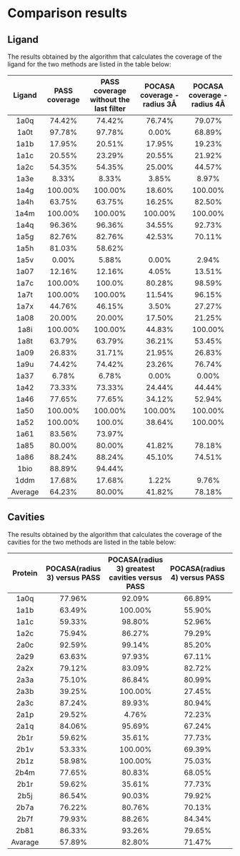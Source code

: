 # Comparison results

## Ligand

The results obtained by the algorithm that calculates the coverage of the ligand for the two methods are listed in the
table below:

| Ligand  | PASS coverage |PASS coverage without the last filter| POCASA coverage - radius 3Å | POCASA coverage - radius 4Å |
| :---:   |    :----:     |          :---:                      |          :---:              |          :---:              |
| 1a0q    | 74.42%        | 74.42%                              | 76.74%                      | 79.07%                      |
| 1a0t    | 97.78%        | 97.78%                              | 0.00%                       | 68.89%                      |
| 1a1b    | 17.95%        | 20.51%                              | 17.95%                      | 19.23%                      |
| 1a1c    | 20.55%        | 23.29%                              | 20.55%                      | 21.92%                      |
| 1a2c    | 54.35%        | 54.35%                              | 25.00%                      | 44.57%                      |
| 1a3e    | 8.33%         | 8.33%                               | 3.85%                       | 8.97%                       |
| 1a4g    | 100.00%       | 100.00%                             | 18.60%                      | 100.00%                     |
| 1a4h    | 63.75%        | 63.75%                              | 16.25%                      | 82.50%                      |
| 1a4m    | 100.00%       | 100.00%                             | 100.00%                     | 100.00%                     |
| 1a4q    | 96.36%        | 96.36%                              | 34.55%                      | 92.73%                      |
| 1a5g    | 82.76%        | 82.76%                              | 42.53%                      | 70.11%                      |
| 1a5h    | 81.03%        | 58.62%                     |
| 1a5v    | 0.00%         | 5.88%                               | 0.00%                       | 2.94%                       |
| 1a07    | 12.16%        | 12.16%                              | 4.05%                       | 13.51%                      |
| 1a7c    | 100.00%       | 100.0%                              | 80.28%                      | 98.59%                      |
| 1a7t    | 100.00%       | 100.00%                             | 11.54%                      | 96.15%                      |
| 1a7x    | 44.76%        | 46.15%                              | 3.50%                       | 27.27%                      |
| 1a08    | 20.00%        | 20.00%                              | 17.50%                      | 21.25%                      |
| 1a8i    | 100.00%       | 100.00%                             | 44.83%                      | 100.00%                     |
| 1a8t    | 63.79%        | 63.79%                              | 36.21%                      | 53.45%                      |
| 1a09    | 26.83%        | 31.71%                              | 21.95%                      | 26.83%                      |
| 1a9u    | 74.42%        | 74.42%                              | 23.26%                      | 76.74%                      |
| 1a37    | 6.78%         | 6.78%                               | 0.00%                       | 0.00%                       |
| 1a42    | 73.33%        | 73.33%                              | 24.44%                      | 44.44%                      |
| 1a46    | 77.65%        | 77.65%                              | 34.12%                      | 52.94%                      |
| 1a50    | 100.00%       | 100.00%                             | 100.00%                     | 100.00%                     |
| 1a52    | 100.00%       | 100.0%                              | 38.64%                      | 100.00%                     |
| 1a61    | 83.56%        | 73.97%                     |
| 1a85    | 80.00%        | 80.00%                              | 41.82%                      | 78.18%                      |
| 1a86    | 88.24%        | 88.24%                              | 45.10%                      | 74.51%                      |
| 1bio    | 88.89%        | 94.44%                     |
| 1ddm    | 17.68%        | 17.68%                              | 1.22%                       | 9.76%                       |
| Average | 64.23%        | 80.00%                              | 41.82%                      | 78.18%                      |




## Cavities
The results obtained by the algorithm that calculates the coverage of the cavities for the two methods are listed in the table below:

| Protein | POCASA(radius 3) versus PASS | POCASA(radius 3) greatest cavities versus PASS | POCASA(radius 4) versus PASS | POCASA(radius 4) greatest cavities versus PASS | PASS versus POCASA(radius 3) | PASS versus POCASA(radius 4) | 
|:-------:|:----------------------------:|:----------------------------------------------:|:----------------------------:|:----------------------------------------------:|:----------------------------:|:----------------------------:| 
|  1a0q   |            77.96%            |                     92.09%                     |            66.89%            |                     74.53%                     |            81.63%            |            88.97%            |                           
|  1a1b   |            63.49%            |                    100.00%                     |            55.90%            |                    100.00%                     |            75.00%            |            87.51%            |              
|  1a1c   |            59.33%            |                     98.80%                     |            52.96%            |                     98.29%                     |            71.23%            |            89.04%            |                         
|  1a2c   |            75.94%            |                     86.27%                     |            79.29%            |                     85.01%                     |            36.01%            |            80.28%            |                    
|  2a0c   |            92.59%            |                     99.14%                     |            85.20%            |                     91.33%                     |            56.20%            |            95.64%            |     
|  2a29   |            63.63%            |                     97.93%                     |            67.11%            |                     99.00%                     |            55.86%            |            98.12%            |    
|  2a2x   |            79.12%            |                     83.09%                     |            82.72%            |                     85.52%                     |            48.38%            |            91.79%            |    
|  2a3a   |            75.10%            |                     86.84%                     |            80.99%            |                     86.60%                     |            48.77%            |            97.54%            |    
|  2a3b   |            39.25%            |                    100.00%                     |            27.45%            |                     28.77%                     |            45.16%            |            74.19%            |    
|  2a3c   |            87.24%            |                     89.93%                     |            80.94%            |                     85.21%                     |            67.63%            |            86.20%            |    
|  2a1p   |            29.52%            |                     4.76%                      |            72.23%            |                     74.73%                     |            8.49%             |            78.70%            |    
|  2a1q   |            84.06%            |                     95.69%                     |            67.24%            |                     78.06%                     |            75.55%            |            96.11%            |    
|  2b1r   |            59.62%            |                     35.61%                     |            77.73%            |                     83.96%                     |            25.10%            |            97.48%            |    
|  2b1v   |            53.33%            |                    100.00%                     |            69.39%            |                    100.00%                     |            21.64%            |            66.91%            |    
|  2b1z   |            58.98%            |                    100.00%                     |            75.03%            |                    100.00%                     |            22.76%            |            71.91%            |    
|  2b4m   |            77.65%            |                     80.83%                     |            68.05%            |                     74.44%                     |            79.74%            |            85.34%            |    
|  2b1r   |            59.62%            |                     35.61%                     |            77.73%            |                     83.96%                     |            25.10%            |            97.48%            |    
|  2b5j   |            86.54%            |                     90.03%                     |            79.92%            |                     86.39%                     |            77.39%            |            82.28%            |    
|  2b7a   |            76.22%            |                     80.76%                     |            70.13%            |                     74.21%                     |            83.29%            |            89.97%            |    
|  2b7f   |            79.93%            |                     88.26%                     |            84.34%            |                     92.31%                     |            49.44%            |            91.87%            |    
|  2b81   |            86.33%            |                     93.26%                     |            79.65%            |                     82.97%                     |            82.97%            |            93.45%            |    
| Avarage |            57.89%            |                     82.80%                     |            71.47%            |                     88.12%                     |            54.13%            |            87.65%            |    
